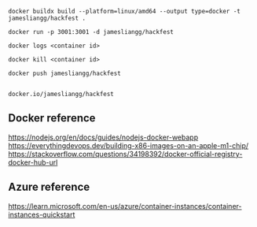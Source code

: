 
```
docker buildx build --platform=linux/amd64 --output type=docker -t jamesliangg/hackfest .

docker run -p 3001:3001 -d jamesliangg/hackfest

docker logs <container id>

docker kill <container id>

docker push jamesliangg/hackfest


docker.io/jamesliangg/hackfest
```

## Docker reference
https://nodejs.org/en/docs/guides/nodejs-docker-webapp
https://everythingdevops.dev/building-x86-images-on-an-apple-m1-chip/
https://stackoverflow.com/questions/34198392/docker-official-registry-docker-hub-url

## Azure reference
https://learn.microsoft.com/en-us/azure/container-instances/container-instances-quickstart